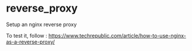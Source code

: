 # reverse_proxy
Setup an nginx reverse proxy

To test it, follow :
https://www.techrepublic.com/article/how-to-use-nginx-as-a-reverse-proxy/
